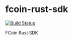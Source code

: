 # fcoin-rust-sdk
[![Build Status](https://api.travis-ci.org/gkrcknrl/fcoin-rust-sdk.svg?branch=master)](https://travis-ci.org/gkrcknrl/fcoin-rust-sdk)

FCoin Rust SDK

